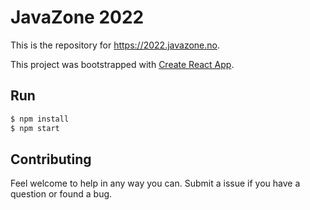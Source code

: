 # JavaZone 2022

This is the repository for https://2022.javazone.no.

This project was bootstrapped with [Create React App](https://github.com/facebook/create-react-app).

## Run

```sh
$ npm install
$ npm start
```

## Contributing
Feel welcome to help in any way you can. Submit a issue if you have a question or found a bug.
